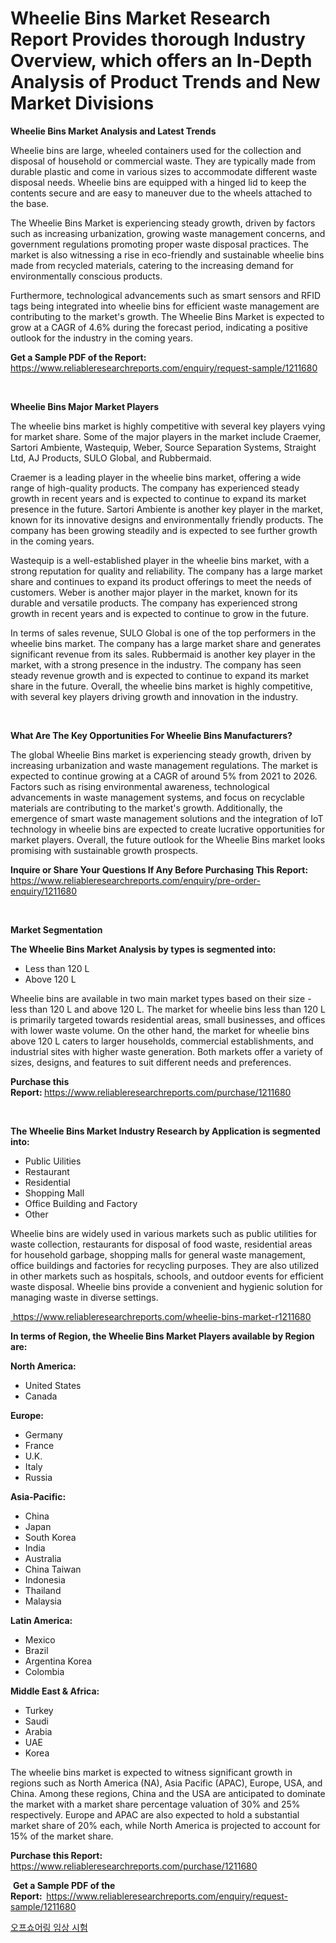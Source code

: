 <p><h1>Wheelie Bins Market Research Report Provides thorough Industry Overview, which offers an In-Depth Analysis of Product Trends and New Market Divisions</h1></p><p><strong>Wheelie Bins Market Analysis and Latest Trends</strong></p>
<p><p>Wheelie bins are large, wheeled containers used for the collection and disposal of household or commercial waste. They are typically made from durable plastic and come in various sizes to accommodate different waste disposal needs. Wheelie bins are equipped with a hinged lid to keep the contents secure and are easy to maneuver due to the wheels attached to the base.</p><p>The Wheelie Bins Market is experiencing steady growth, driven by factors such as increasing urbanization, growing waste management concerns, and government regulations promoting proper waste disposal practices. The market is also witnessing a rise in eco-friendly and sustainable wheelie bins made from recycled materials, catering to the increasing demand for environmentally conscious products.</p><p>Furthermore, technological advancements such as smart sensors and RFID tags being integrated into wheelie bins for efficient waste management are contributing to the market's growth. The Wheelie Bins Market is expected to grow at a CAGR of 4.6% during the forecast period, indicating a positive outlook for the industry in the coming years.</p></p>
<p><strong>Get a Sample PDF of the Report:&nbsp;</strong> <a href="https://www.reliableresearchreports.com/enquiry/request-sample/1211680">https://www.reliableresearchreports.com/enquiry/request-sample/1211680</a></p>
<p>&nbsp;</p>
<p><strong>Wheelie Bins Major Market Players</strong></p>
<p><p>The wheelie bins market is highly competitive with several key players vying for market share. Some of the major players in the market include Craemer, Sartori Ambiente, Wastequip, Weber, Source Separation Systems, Straight Ltd, AJ Products, SULO Global, and Rubbermaid.</p><p>Craemer is a leading player in the wheelie bins market, offering a wide range of high-quality products. The company has experienced steady growth in recent years and is expected to continue to expand its market presence in the future. Sartori Ambiente is another key player in the market, known for its innovative designs and environmentally friendly products. The company has been growing steadily and is expected to see further growth in the coming years.</p><p>Wastequip is a well-established player in the wheelie bins market, with a strong reputation for quality and reliability. The company has a large market share and continues to expand its product offerings to meet the needs of customers. Weber is another major player in the market, known for its durable and versatile products. The company has experienced strong growth in recent years and is expected to continue to grow in the future.</p><p>In terms of sales revenue, SULO Global is one of the top performers in the wheelie bins market. The company has a large market share and generates significant revenue from its sales. Rubbermaid is another key player in the market, with a strong presence in the industry. The company has seen steady revenue growth and is expected to continue to expand its market share in the future. Overall, the wheelie bins market is highly competitive, with several key players driving growth and innovation in the industry.</p></p>
<p>&nbsp;</p>
<p><strong>What Are The Key Opportunities For Wheelie Bins Manufacturers?</strong></p>
<p><p>The global Wheelie Bins market is experiencing steady growth, driven by increasing urbanization and waste management regulations. The market is expected to continue growing at a CAGR of around 5% from 2021 to 2026. Factors such as rising environmental awareness, technological advancements in waste management systems, and focus on recyclable materials are contributing to the market's growth. Additionally, the emergence of smart waste management solutions and the integration of IoT technology in wheelie bins are expected to create lucrative opportunities for market players. Overall, the future outlook for the Wheelie Bins market looks promising with sustainable growth prospects.</p></p>
<p><strong>Inquire or Share Your Questions If Any Before Purchasing This Report:</strong> <a href="https://www.reliableresearchreports.com/enquiry/pre-order-enquiry/1211680">https://www.reliableresearchreports.com/enquiry/pre-order-enquiry/1211680</a></p>
<p>&nbsp;</p>
<p><strong>Market Segmentation</strong></p>
<p><strong>The Wheelie Bins Market Analysis by types is segmented into:</strong></p>
<p><ul><li>Less than 120 L</li><li>Above 120 L</li></ul></p>
<p><p>Wheelie bins are available in two main market types based on their size - less than 120 L and above 120 L. The market for wheelie bins less than 120 L is primarily targeted towards residential areas, small businesses, and offices with lower waste volume. On the other hand, the market for wheelie bins above 120 L caters to larger households, commercial establishments, and industrial sites with higher waste generation. Both markets offer a variety of sizes, designs, and features to suit different needs and preferences.</p></p>
<p><strong>Purchase this Report:&nbsp;</strong><a href="https://www.reliableresearchreports.com/purchase/1211680">https://www.reliableresearchreports.com/purchase/1211680</a></p>
<p>&nbsp;</p>
<p><strong>The Wheelie Bins Market Industry Research by Application is segmented into:</strong></p>
<p><ul><li>Public Uilities</li><li>Restaurant</li><li>Residential</li><li>Shopping Mall</li><li>Office Building and Factory</li><li>Other</li></ul></p>
<p><p>Wheelie bins are widely used in various markets such as public utilities for waste collection, restaurants for disposal of food waste, residential areas for household garbage, shopping malls for general waste management, office buildings and factories for recycling purposes. They are also utilized in other markets such as hospitals, schools, and outdoor events for efficient waste disposal. Wheelie bins provide a convenient and hygienic solution for managing waste in diverse settings.</p></p>
<p><a href="https://www.reliableresearchreports.com/wheelie-bins-market-r1211680">&nbsp;https://www.reliableresearchreports.com/wheelie-bins-market-r1211680</a></p>
<p><strong>In terms of Region, the Wheelie Bins Market Players available by Region are:</strong></p>
<p>
    <p> <strong> North America: </strong>
        <ul>
            <li>United States</li>
            <li>Canada</li>
        </ul>
        </p> 
    <p> <strong> Europe: </strong>
        <ul>
            <li>Germany</li>
            <li>France</li>
            <li>U.K.</li>
            <li>Italy</li>
            <li>Russia</li>
        </ul>
        </p> 
    <p> <strong> Asia-Pacific: </strong>
        <ul>
            <li>China</li>
            <li>Japan</li>
            <li>South Korea</li>
            <li>India</li>
            <li>Australia</li>
            <li>China Taiwan</li>
            <li>Indonesia</li>
            <li>Thailand</li>
            <li>Malaysia</li>
        </ul>
        </p> 
    <p> <strong> Latin America: </strong>
        <ul>
            <li>Mexico</li>
            <li>Brazil</li>
            <li>Argentina Korea</li>
            <li>Colombia</li>
        </ul>
        </p> 
    <p> <strong> Middle East & Africa: </strong>
        <ul>
            <li>Turkey</li>
            <li>Saudi</li>
            <li>Arabia</li>
            <li>UAE</li>
            <li>Korea</li>
        </ul>
    </p>
    </p>
<p><p>The wheelie bins market is expected to witness significant growth in regions such as North America (NA), Asia Pacific (APAC), Europe, USA, and China. Among these regions, China and the USA are anticipated to dominate the market with a market share percentage valuation of 30% and 25% respectively. Europe and APAC are also expected to hold a substantial market share of 20% each, while North America is projected to account for 15% of the market share.</p></p>
<p><strong>Purchase this Report: </strong><a href="https://www.reliableresearchreports.com/purchase/1211680">https://www.reliableresearchreports.com/purchase/1211680</a></p>
<p>&nbsp;<strong>Get a Sample PDF of the Report:&nbsp;&nbsp;</strong><a href="https://www.reliableresearchreports.com/enquiry/request-sample/1211680">https://www.reliableresearchreports.com/enquiry/request-sample/1211680</a></p>
<p><strong></strong></p>
<p><p><a href="https://github.com/TimmyMann6767/Market-Research-Report-List-2/blob/main/2627771183499.md">오프쇼어링 임상 시험</a></p></p>